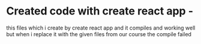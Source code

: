 # Created code with create react app -
this files which i create by create react app and it compiles and working well but when i replace it with the given files from our course the compile failed 
